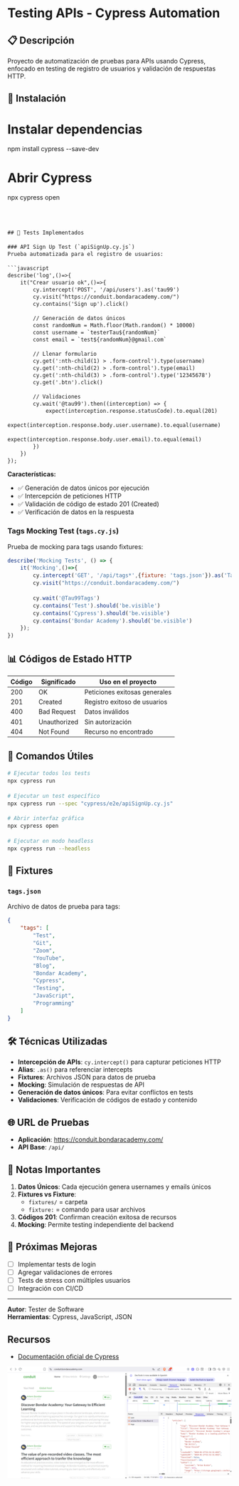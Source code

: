 # Testing APIs - Cypress Automation

## 📋 Descripción
Proyecto de automatización de pruebas para APIs usando Cypress, enfocado en testing de registro de usuarios y validación de respuestas HTTP.

## 🚀 Instalación




# Instalar dependencias
npm install cypress --save-dev

# Abrir Cypress
npx cypress open
```



## 🧪 Tests Implementados

### API Sign Up Test (`apiSignUp.cy.js`)
Prueba automatizada para el registro de usuarios:

```javascript
describe('log',()=>{
    it("Crear usuario ok",()=>{
        cy.intercept('POST', '/api/users').as('tau99')
        cy.visit("https://conduit.bondaracademy.com/")
        cy.contains('Sign up').click()
        
        // Generación de datos únicos
        const randomNum = Math.floor(Math.random() * 10000)
        const username = `testerTau${randomNum}`
        const email = `test${randomNum}@gmail.com`
        
        // Llenar formulario
        cy.get(':nth-child(1) > .form-control').type(username)
        cy.get(':nth-child(2) > .form-control').type(email)
        cy.get(':nth-child(3) > .form-control').type('12345678')
        cy.get('.btn').click()
        
        // Validaciones
        cy.wait('@tau99').then((interception) => {
            expect(interception.response.statusCode).to.equal(201)
            expect(interception.response.body.user.username).to.equal(username)
            expect(interception.response.body.user.email).to.equal(email)
        })
    })
});
```

**Características:**
- ✅ Generación de datos únicos por ejecución
- ✅ Intercepción de peticiones HTTP
- ✅ Validación de código de estado 201 (Created)
- ✅ Verificación de datos en la respuesta

### Tags Mocking Test (`tags.cy.js`)
Prueba de mocking para tags usando fixtures:

```javascript
describe('Mocking Tests', () => {
    it('Mocking',()=>{
        cy.intercept('GET', '/api/tags*',{fixture: 'tags.json'}).as('Tau99Tags');
        cy.visit("https://conduit.bondaracademy.com/")
        
        cy.wait('@Tau99Tags')
        cy.contains('Test').should('be.visible')
        cy.contains('Cypress').should('be.visible')
        cy.contains('Bondar Academy').should('be.visible')
    });
})
```

## 📊 Códigos de Estado HTTP

| Código | Significado | Uso en el proyecto |
|--------|-------------|-------------------|
| 200 | OK | Peticiones exitosas generales |
| 201 | Created | Registro exitoso de usuarios |
| 400 | Bad Request | Datos inválidos |
| 401 | Unauthorized | Sin autorización |
| 404 | Not Found | Recurso no encontrado |

## 🔧 Comandos Útiles

```bash
# Ejecutar todos los tests
npx cypress run

# Ejecutar un test específico
npx cypress run --spec "cypress/e2e/apiSignUp.cy.js"

# Abrir interfaz gráfica
npx cypress open

# Ejecutar en modo headless
npx cypress run --headless
```

## 📄 Fixtures

### `tags.json`
Archivo de datos de prueba para tags:
```json
{
    "tags": [
        "Test",
        "Git",
        "Zoom",
        "YouTube",
        "Blog",
        "Bondar Academy",
        "Cypress",
        "Testing",
        "JavaScript",
        "Programming"
    ]
}
```

## 🛠️ Técnicas Utilizadas

- **Intercepción de APIs**: `cy.intercept()` para capturar peticiones HTTP
- **Alias**: `.as()` para referenciar intercepts
- **Fixtures**: Archivos JSON para datos de prueba
- **Mocking**: Simulación de respuestas de API
- **Generación de datos únicos**: Para evitar conflictos en tests
- **Validaciones**: Verificación de códigos de estado y contenido

## 🌐 URL de Pruebas
- **Aplicación**: https://conduit.bondaracademy.com/
- **API Base**: `/api/`

## 📝 Notas Importantes

1. **Datos Únicos**: Cada ejecución genera usernames y emails únicos
2. **Fixtures vs Fixture**: 
   - `fixtures/` = carpeta
   - `fixture:` = comando para usar archivos
3. **Códigos 201**: Confirman creación exitosa de recursos
4. **Mocking**: Permite testing independiente del backend

## 🚀 Próximas Mejoras
- [ ] Implementar tests de login
- [ ] Agregar validaciones de errores
- [ ] Tests de stress con múltiples usuarios
- [ ] Integración con CI/CD

---
**Autor**: Tester de Software  
**Herramientas**: Cypress, JavaScript, JSON


## Recursos
- [Documentación oficial de Cypress](https://docs.cypress.io/) 

![alt text](image.png)
